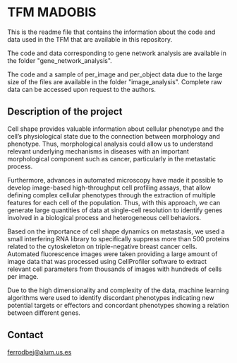 # TFM MADOBIS
This is the readme file that contains the information about the code and data used in the TFM that are available in this repository.

The code and data corresponding to gene network analysis are available in the folder "gene_network_analysis".

The code and a sample of per_image and per_object data due to the large size of the files are available in the folder "image_analysis". Complete raw data can be accessed upon request to the authors.

## Description of the project

Cell shape provides valuable information about cellular phenotype and the cell’s physiological state due to the connection between morphology and phenotype. Thus, morphological analysis could allow us to understand relevant underlying mechanisms in diseases with an important morphological component such as cancer, particularly in the metastatic process.

Furthermore, advances in automated microscopy have made it possible to develop image-based high-throughput cell profiling assays, that allow defining complex cellular phenotypes through the extraction of multiple features for each cell of the population. Thus, with this approach, we can generate large quantities of data at single-cell resolution to identify genes involved in a biological process and heterogeneous cell behaviors.

Based on the importance of cell shape dynamics on metastasis, we used a small interfering RNA library to specifically suppress more than 500 proteins related to the cytoskeleton on triple-negative breast cancer cells. Automated fluorescence images were taken providing a large amount of image data that was processed using CellProfiler software to extract relevant cell parameters from thousands of images with hundreds of cells per image.

Due to the high dimensionality and complexity of the data, machine learning algorithms were used to identify discordant phenotypes indicating new potential targets or effectors and concordant phenotypes showing a relation between different genes.                                                                                                                                  
## Contact

ferrodbej@alum.us.es
